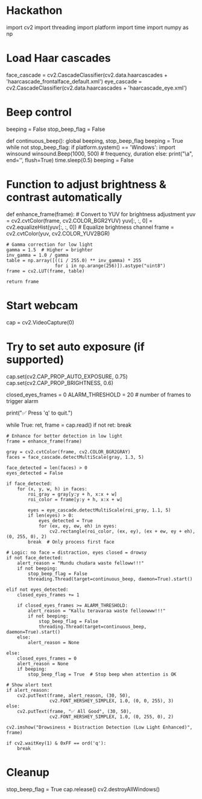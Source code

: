 # Hackathon
import cv2
import threading
import platform
import time
import numpy as np

# Load Haar cascades
face_cascade = cv2.CascadeClassifier(cv2.data.haarcascades + 'haarcascade_frontalface_default.xml')
eye_cascade = cv2.CascadeClassifier(cv2.data.haarcascades + 'haarcascade_eye.xml')

# Beep control
beeping = False
stop_beep_flag = False

def continuous_beep():
    global beeping, stop_beep_flag
    beeping = True
    while not stop_beep_flag:
        if platform.system() == 'Windows':
            import winsound
            winsound.Beep(1000, 500)  # frequency, duration
        else:
            print("\a", end='', flush=True)
            time.sleep(0.5)
    beeping = False

# Function to adjust brightness & contrast automatically
def enhance_frame(frame):
    # Convert to YUV for brightness adjustment
    yuv = cv2.cvtColor(frame, cv2.COLOR_BGR2YUV)
    yuv[:, :, 0] = cv2.equalizeHist(yuv[:, :, 0])  # Equalize brightness channel
    frame = cv2.cvtColor(yuv, cv2.COLOR_YUV2BGR)

    # Gamma correction for low light
    gamma = 1.5  # Higher = brighter
    inv_gamma = 1.0 / gamma
    table = np.array([((i / 255.0) ** inv_gamma) * 255
                      for i in np.arange(256)]).astype("uint8")
    frame = cv2.LUT(frame, table)

    return frame

# Start webcam
cap = cv2.VideoCapture(0)

# Try to set auto exposure (if supported)
cap.set(cv2.CAP_PROP_AUTO_EXPOSURE, 0.75)
cap.set(cv2.CAP_PROP_BRIGHTNESS, 0.6)

closed_eyes_frames = 0
ALARM_THRESHOLD = 20  # number of frames to trigger alarm

print("✅ Press 'q' to quit.")

while True:
    ret, frame = cap.read()
    if not ret:
        break

    # Enhance for better detection in low light
    frame = enhance_frame(frame)

    gray = cv2.cvtColor(frame, cv2.COLOR_BGR2GRAY)
    faces = face_cascade.detectMultiScale(gray, 1.3, 5)

    face_detected = len(faces) > 0
    eyes_detected = False

    if face_detected:
        for (x, y, w, h) in faces:
            roi_gray = gray[y:y + h, x:x + w]
            roi_color = frame[y:y + h, x:x + w]

            eyes = eye_cascade.detectMultiScale(roi_gray, 1.1, 5)
            if len(eyes) > 0:
                eyes_detected = True
                for (ex, ey, ew, eh) in eyes:
                    cv2.rectangle(roi_color, (ex, ey), (ex + ew, ey + eh), (0, 255, 0), 2)
            break  # Only process first face

    # Logic: no face = distraction, eyes closed = drowsy
    if not face_detected:
        alert_reason = "Mundu chudara waste felloww!!!"
        if not beeping:
            stop_beep_flag = False
            threading.Thread(target=continuous_beep, daemon=True).start()

    elif not eyes_detected:
        closed_eyes_frames += 1

        if closed_eyes_frames >= ALARM_THRESHOLD:
            alert_reason = "Kallu teravaraa waste felloowww!!!"
            if not beeping:
                stop_beep_flag = False
                threading.Thread(target=continuous_beep, daemon=True).start()
        else:
            alert_reason = None

    else:
        closed_eyes_frames = 0
        alert_reason = None
        if beeping:
            stop_beep_flag = True  # Stop beep when attention is OK

    # Show alert text
    if alert_reason:
        cv2.putText(frame, alert_reason, (30, 50),
                    cv2.FONT_HERSHEY_SIMPLEX, 1.0, (0, 0, 255), 3)
    else:
        cv2.putText(frame, "✅ All Good", (30, 50),
                    cv2.FONT_HERSHEY_SIMPLEX, 1.0, (0, 255, 0), 2)

    cv2.imshow("Drowsiness + Distraction Detection (Low Light Enhanced)", frame)

    if cv2.waitKey(1) & 0xFF == ord('q'):
        break

# Cleanup
stop_beep_flag = True
cap.release()
cv2.destroyAllWindows()
